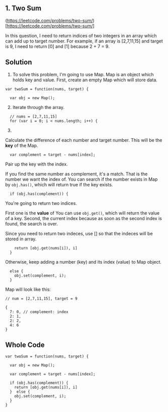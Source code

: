 ## 1. Two Sum

(https://leetcode.com/problems/two-sum/)[https://leetcode.com/problems/two-sum/]

In this question, I need to return indices of two integers in an array which can add up to target number. For example, if an array is [2,7,11,15] and target is 9, I need to return [0] and [1] because 2 + 7 = 9.

## Solution

1. To solve this problem, I'm going to use Map. Map is an object which holds key and value. First, create an empty Map which will store data.

```
var twoSum = function(nums, target) {

  var obj = new Map();

```

2. Iterate through the array.

```
  // nums = [2,7,11,15]
  for (var i = 0; i < nums.length; i++) {
```

3.

Calculate the difference of each number and target number. This will be the **key** of the Map.

```
  var complement = target - nums[index];
```

Pair up the key with the index.

If you find the same number as complement, it's a match. That is the number we want the index of. You can search if the number exists in Map by `obj.has()`, which will return true if the key exists.

```
  if (obj.has(complement)) {
```

You're going to return two indices.

First one is the **value** of You can use `obj.get()`, which will return the value of a key.
Second, the current index because as soon as the second index is found, the search is over.

Since you need to return two indeces, use [] so that the indeces will be stored in array.

```
    return [obj.get(nums[i]), i]
  }
```

Otherwise, keep adding a number (key) and its index (value) to Map object.

```
  else {
    obj.set(complement, i);
  }
```

Map will look like this:

```
// num = [2,7,11,15], target = 9

{
  7: 0, // complement: index
  2: 1,
  2: 2,
  4: 6
}

```

## Whole Code

```
var twoSum = function(nums, target) {

  var obj = new Map();

  var complement = target - nums[index];

  if (obj.has(complement)) {
    return [obj.get(nums[i]), i]
  }  else {
    obj.set(complement, i);
  }
}
```
